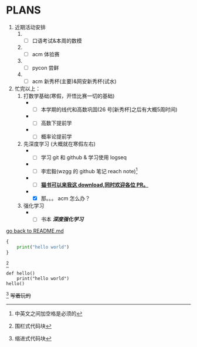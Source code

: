# PLANS<br>

1. 近期活动安排    
    1. - [ ] 口语考试&本周的数模
    2. - [ ] acm 体验赛
    3. - [ ] pycon 尝鲜
    4. - [ ] acm 新秀杯(主要)&网安新秀杯(试水)
2. 忙完以上：
    1. 打数学基础(寒假，开悟比赛一切的基础)
         - - [ ] 本学期的线代和高数巩固(26 号[新秀杯]之后有大概5周时间)
         - - [ ] 高数下提前学
         - - [ ] 概率论提前学
    2. 先深度学习 (大概就在寒假左右)
         - - [ ] 学习 git 和 github & 学习使用 logseq
         - - [ ] 李宏毅(wzgg 的 github 笔记 reach note)[^1]
         - - [ ] [**猫书可以来我这 download,同时欢迎各位 PR。**](https://github.com/JiwenJ/Awesome-RL)
         - - [x] 那。。。 acm 怎么办？
    3. 强化学习
         - - [ ] 书本 ***深度强化学习***

[go back to README.md](README.md)

```python
{
    print("hello world")
}
```
[^2]

    def hello()
        print("hello world")
    hello()
[^3]
~~写着玩的~~

[^1]: 中英文之间加空格是必须的
[^2]: 围栏式代码块
[^3]: 缩进式代码块
